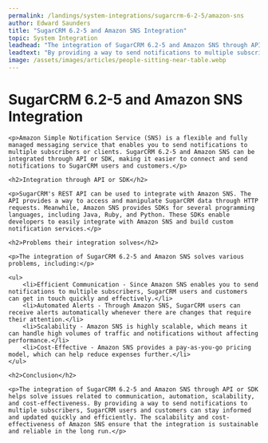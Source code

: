 ```yaml
---
permalink: /landings/system-integrations/sugarcrm-6-2-5/amazon-sns
author: Edward Saunders
title: "SugarCRM 6.2-5 and Amazon SNS Integration"
topic: System Integration
leadhead: "The integration of SugarCRM 6.2-5 and Amazon SNS through API or SDK helps solve issues related to communication, automation, scalability, and cost-effectiveness"
leadtext: "By providing a way to send notifications to multiple subscribers, SugarCRM users and customers can stay informed and updated quickly and efficiently. The scalability and cost-effectiveness of Amazon SNS ensure that the integration is sustainable and reliable in the long run."
image: /assets/images/articles/people-sitting-near-table.webp
---
```

<div class="arttext">
	<h1>SugarCRM 6.2-5 and Amazon SNS Integration</h1>

	<p>Amazon Simple Notification Service (SNS) is a flexible and fully managed messaging service that enables you to send notifications to multiple subscribers or clients. SugarCRM 6.2-5 and Amazon SNS can be integrated through API or SDK, making it easier to connect and send notifications to SugarCRM users and customers.</p>

	<h2>Integration through API or SDK</h2>

	<p>SugarCRM's REST API can be used to integrate with Amazon SNS. The API provides a way to access and manipulate SugarCRM data through HTTP requests. Meanwhile, Amazon SNS provides SDKs for several programming languages, including Java, Ruby, and Python. These SDKs enable developers to easily integrate with Amazon SNS and build custom notification services.</p>

	<h2>Problems their integration solves</h2>

	<p>The integration of SugarCRM 6.2-5 and Amazon SNS solves various problems, including:</p>

	<ul>
		<li>Efficient Communication - Since Amazon SNS enables you to send notifications to multiple subscribers, SugarCRM users and customers can get in touch quickly and effectively.</li>
		<li>Automated Alerts - Through Amazon SNS, SugarCRM users can receive alerts automatically whenever there are changes that require their attention.</li>
		<li>Scalability - Amazon SNS is highly scalable, which means it can handle high volumes of traffic and notifications without affecting performance.</li>
		<li>Cost-Effective - Amazon SNS provides a pay-as-you-go pricing model, which can help reduce expenses further.</li>
	</ul>

	<h2>Conclusion</h2>

	<p>The integration of SugarCRM 6.2-5 and Amazon SNS through API or SDK helps solve issues related to communication, automation, scalability, and cost-effectiveness. By providing a way to send notifications to multiple subscribers, SugarCRM users and customers can stay informed and updated quickly and efficiently. The scalability and cost-effectiveness of Amazon SNS ensure that the integration is sustainable and reliable in the long run.</p>

</div>